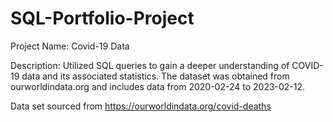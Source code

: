 # SQL-Portfolio-Project

Project Name:  Covid-19 Data

Description:  Utilized SQL queries to gain a deeper understanding of COVID-19 data and its associated statistics. The dataset was obtained from ourworldindata.org and includes data from 2020-02-24 to 2023-02-12.

Data set sourced from https://ourworldindata.org/covid-deaths
